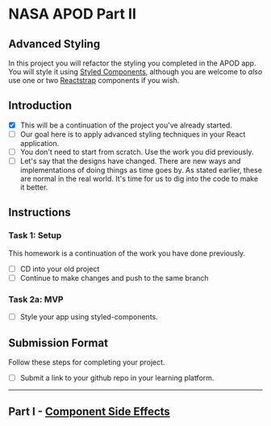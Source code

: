 # NASA APOD Part II

## Advanced Styling

In this project you will refactor the styling you completed in the APOD app. You will style it using [Styled Components](https://stytled-components.com/), although you are welcome to _also_ use one or two [Reactstrap](https://reactstrap.github.io/) components if you wish.

## Introduction

- [X] This will be a continuation of the project you've already started.
- [ ] Our goal here is to apply advanced styling techniques in your React application.
- [ ] You don't need to start from scratch. Use the work you did previously.
- [ ] Let's say that the designs have changed. There are new ways and implementations of doing things as time goes by. As stated earlier, these are normal in the real world. It's time for us to dig into the code to make it better.

## Instructions

### Task 1: Setup

This homework is a continuation of the work you have done previously.

- [ ] CD into your old project
- [ ] Continue to make changes and push to the same branch

### Task 2a: MVP

- [ ] Style your app using styled-components.

## Submission Format

Follow these steps for completing your project.

- [ ] Submit a link to your github repo in your learning platform.

-----

## Part I - [Component Side Effects](./README.md)
